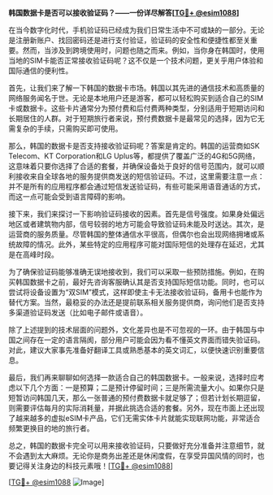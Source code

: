**韩国数据卡是否可以接收验证码？——一份详尽解答[[TG💪+ @esim1088](https://t.me/s/esim1088)]**

在当今数字化时代，手机验证码已经成为我们日常生活中不可或缺的一部分。无论是注册新账户、找回密码还是进行支付验证，验证码的安全性和便捷性都至关重要。然而，当涉及到跨境使用时，问题也随之而来。例如，当你身在韩国时，使用当地的SIM卡能否正常接收验证码呢？这不仅是一个技术问题，更关乎用户体验和国际通信的便利性。

首先，让我们来了解一下韩国的数据卡市场。韩国以其先进的通信技术和高质量的网络服务闻名于世。无论是本地用户还是游客，都可以轻松购买到适合自己的SIM卡或数据卡。这些卡片通常分为预付费和后付费两种类型，分别适用于短期访问和长期居住的人群。对于短期旅行者来说，预付费数据卡是最常见的选择，因为它无需复杂的手续，只需购买即可使用。

那么，韩国的数据卡是否支持接收验证码呢？答案是肯定的。韩国的运营商如SK Telecom、KT Corporation和LG Uplus等，都提供了覆盖广泛的4G和5G网络，这意味着只要你选择了合适的套餐，并确保设备处于良好的信号范围内，就可以顺利接收来自全球各地的服务提供商发送的短信验证码。不过，这里需要注意一点：并不是所有的应用程序都会通过短信发送验证码，有些可能采用语音通话的方式，而这一点可能会受到语言障碍的影响。

接下来，我们来探讨一下影响验证码接收的因素。首先是信号强度。如果身处偏远地区或者建筑物内部，信号较弱的地方可能会导致验证码未能及时送达。其次，是运营商的服务质量。尽管韩国的整体通信水平很高，但偶尔也会出现网络拥堵或系统故障的情况。此外，某些特定的应用程序可能对国际短信的处理存在延迟，尤其是在高峰时段。

为了确保验证码能够准确无误地接收到，我们可以采取一些预防措施。例如，在购买韩国数据卡之前，最好先咨询客服确认其是否支持国际短信功能。同时，也可以尝试将设备设置为“双SIM”模式，这样即使主卡无法接收验证码，备用卡也能作为替代方案。当然，最稳妥的办法还是提前联系相关服务提供商，询问他们是否支持多渠道验证码发送（比如电子邮件或语音）。

除了上述提到的技术层面的问题外，文化差异也是不可忽视的一环。由于韩国与中国之间存在一定的语言隔阂，部分用户可能会因为看不懂英文界面而错失验证码。对此，建议大家事先准备好翻译工具或熟悉基本的英文词汇，以便快速识别重要信息。

最后，我们再来聊聊如何选择一款适合自己的韩国数据卡。一般来说，选择时应考虑以下几个方面：一是预算；二是预计停留时间；三是所需流量大小。如果你只是短暂访问韩国几天，那么一张普通的预付费数据卡就足够了；但若计划长期逗留，则需要评估每月的实际消耗量，并据此挑选合适的套餐。另外，现在市面上还出现了越来越多的虚拟eSIM卡产品，它们无需实体卡片就能实现联网功能，非常适合频繁更换目的地的旅行者。

总之，韩国的数据卡完全可以用来接收验证码，只要做好充分准备并注意细节，就不会遇到太大麻烦。无论你是商务出差还是休闲度假，在享受异国风情的同时，也要记得关注身边的科技元素哦！[[TG💪+ @esim1088](https://t.me/s/esim1088)]

[[TG💪+ @esim1088](https://t.me/s/esim1088) ![Image](https://i.postimg.cc/4NQfJmqS/Snipaste-2025-05-13-00-14-12.png)]